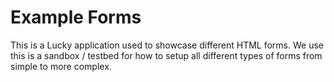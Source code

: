 # Example Forms

This is a Lucky application used to showcase different HTML forms.
We use this is a sandbox / testbed for how to setup all different types of forms
from simple to more complex.
